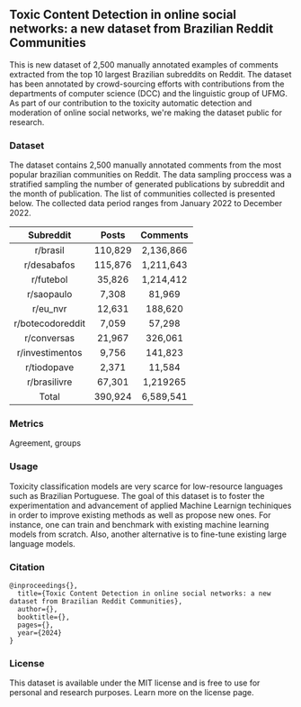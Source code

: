 ## **Toxic Content Detection in online social networks: a new dataset from Brazilian Reddit Communities**

This is new dataset of 2,500 manually annotated examples of comments extracted from the top 10 largest Brazilian subreddits on Reddit. The dataset has been annotated by crowd-sourcing efforts with contributions from the departments of computer science (DCC) and the linguistic group of UFMG. As part of our contribution to the toxicity automatic detection and moderation of online social networks, we're making the dataset public for research.

### Dataset

The dataset contains 2,500 manually annotated comments from the most popular brazilian communities on Reddit. The data sampling proccess was a stratified sampling the number of generated publications by subreddit and the month of publication. The list of communities collected is presented below. The collected data period ranges from January 2022 to December 2022.

|   **Subreddit**  	| **Posts** 	| **Comments** 	|
|:----------------:	|:---------:	|:------------:	|
|     r/brasil     	|   110,829 	|   2,136,866  	|
|    r/desabafos   	|   115,876 	|   1,211,643  	|
|     r/futebol    	|    35,826 	|   1,214,412  	|
|    r/saopaulo    	|     7,308 	|      81,969  	|
|     r/eu\_nvr    	|    12,631 	|     188,620  	|
| r/botecodoreddit 	|     7,059 	|      57,298  	|
|    r/conversas   	|    21,967 	|     326,061  	|
|  r/investimentos 	|     9,756 	|     141,823  	|
|    r/tiodopave   	|     2,371 	|      11,584  	|
|   r/brasilivre   	|    67,301 	|    1,219265  	|
|       Total      	|   390,924 	|    6,589,541 	|


### Metrics
Agreement, groups

### Usage
Toxicity classification models are very scarce for low-resource languages such as Brazilian Portuguese. The goal of this dataset is to foster the experimentation and advancement of applied Machine Learnign techiniques in order to improve existing methods as well as propose new ones. For instance, one can train and benchmark with existing machine learning models from scratch. Also, another alternative is to fine-tune existing large language models.


### Citation
```bibitex
@inproceedings{},
  title={Toxic Content Detection in online social networks: a new dataset from Brazilian Reddit Communities},
  author={},
  booktitle={},
  pages={},
  year={2024}
}
```

### License
This dataset is available under the MIT license and is free to use for personal and research purposes. Learn more on the license page.
